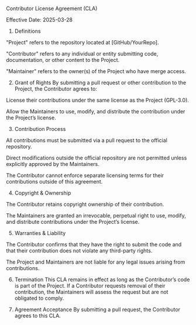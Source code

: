 Contributor License Agreement (CLA)

Effective Date: 2025-03-28

1. Definitions

"Project" refers to the repository located at [GitHub/YourRepo].

"Contributor" refers to any individual or entity submitting code, documentation, or other content to the Project.

"Maintainer" refers to the owner(s) of the Project who have merge access.

2. Grant of Rights
   By submitting a pull request or other contribution to the Project, the Contributor agrees to:

License their contributions under the same license as the Project (GPL-3.0).

Allow the Maintainers to use, modify, and distribute the contribution under the Project’s license.

3. Contribution Process

All contributions must be submitted via a pull request to the official repository.

Direct modifications outside the official repository are not permitted unless explicitly approved by the Maintainers.

The Contributor cannot enforce separate licensing terms for their contributions outside of this agreement.

4. Copyright & Ownership

The Contributor retains copyright ownership of their contribution.

The Maintainers are granted an irrevocable, perpetual right to use, modify, and distribute contributions under the Project’s license.

5. Warranties & Liability

The Contributor confirms that they have the right to submit the code and that their contribution does not violate any third-party rights.

The Project and Maintainers are not liable for any legal issues arising from contributions.

6. Termination
   This CLA remains in effect as long as the Contributor’s code is part of the Project. If a Contributor requests removal of their contribution, the Maintainers will assess the request but are not obligated to comply.

7. Agreement Acceptance
   By submitting a pull request, the Contributor agrees to this CLA.